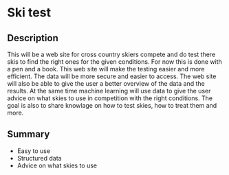 # Ski test

## Description
This will be a web site for cross country skiers compete and do test there skis to find the right ones for the given conditions. For now this is done with a pen and a book. This web site will make the testing easier and more efficient. The data will be more secure and easier to access. The web site will also be able to give the user a better overview of the data and the results.
At the same time machine learning will use data to give the user advice on what skies to use in competition with the right conditions. 
The goal is also to share knowlage on how to test skies, how to treat them and more.

## Summary
- Easy to use
- Structured data
- Advice on what skies to use

